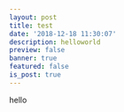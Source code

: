 ```yaml
---
layout: post
title: test
date: '2018-12-18 11:30:07'
description: helloworld
preview: false
banner: true
featured: false
is_post: true
---
```

hello
